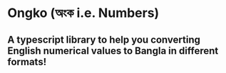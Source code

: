 # Ongko (অংক i.e. Numbers)

## A typescript library to help you converting English numerical values to Bangla in different formats!

